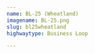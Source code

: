 ```yaml
---
name: BL-25 (Wheatland)
imagename: BL-25.png
slug: bl25wheatland
highwaytype: Business Loop

---
```

